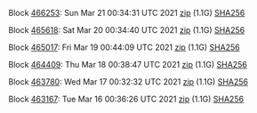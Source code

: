 Block [466253](https://testnet-insight.dashevo.org/insight/block/0000005cb80668aefc73c09e5a47ae42450d24bb7bd317710bd92a9ca4e8eed4): Sun Mar 21 00:34:31 UTC 2021 [zip](https://dash-bootstrap.ams3.digitaloceanspaces.com/testnet/2021-03-21/bootstrap.dat.zip) (1.1G) [SHA256](https://dash-bootstrap.ams3.digitaloceanspaces.com/testnet/2021-03-21/sha256.txt)

Block [465618](https://testnet-insight.dashevo.org/insight/block/000000bb7e9fe72d49ffdab34fe89436fcca0a729b5d7667d3eb5d8106434515): Sat Mar 20 00:34:40 UTC 2021 [zip](https://dash-bootstrap.ams3.digitaloceanspaces.com/testnet/2021-03-20/bootstrap.dat.zip) (1.1G) [SHA256](https://dash-bootstrap.ams3.digitaloceanspaces.com/testnet/2021-03-20/sha256.txt)

Block [465017](https://testnet-insight.dashevo.org/insight/block/000002bfdc98f1f7a35f6c9f3b860b04088b708e49584285db80dcc20c968057): Fri Mar 19 00:44:09 UTC 2021 [zip](https://dash-bootstrap.ams3.digitaloceanspaces.com/testnet/2021-03-19/bootstrap.dat.zip) (1.1G) [SHA256](https://dash-bootstrap.ams3.digitaloceanspaces.com/testnet/2021-03-19/sha256.txt)

Block [464409](https://testnet-insight.dashevo.org/insight/block/000000c6ef395274e8b912ae2c9e7e5bcbfbfaabcd3b4cde45d56afe40105099): Thu Mar 18 00:38:47 UTC 2021 [zip](https://dash-bootstrap.ams3.digitaloceanspaces.com/testnet/2021-03-18/bootstrap.dat.zip) (1.1G) [SHA256](https://dash-bootstrap.ams3.digitaloceanspaces.com/testnet/2021-03-18/sha256.txt)

Block [463780](https://testnet-insight.dashevo.org/insight/block/0000011e1faae2d559cad3e71b87905db138d58bb8abeba9d7b7ce92893c41a7): Wed Mar 17 00:32:32 UTC 2021 [zip](https://dash-bootstrap.ams3.digitaloceanspaces.com/testnet/2021-03-17/bootstrap.dat.zip) (1.1G) [SHA256](https://dash-bootstrap.ams3.digitaloceanspaces.com/testnet/2021-03-17/sha256.txt)

Block [463167](https://testnet-insight.dashevo.org/insight/block/0000001a45d912d4980d632a2fbd317765ecebb9b587f1a3e07c661c28e5c601): Tue Mar 16 00:36:26 UTC 2021 [zip](https://dash-bootstrap.ams3.digitaloceanspaces.com/testnet/2021-03-16/bootstrap.dat.zip) (1.1G) [SHA256](https://dash-bootstrap.ams3.digitaloceanspaces.com/testnet/2021-03-16/sha256.txt)
